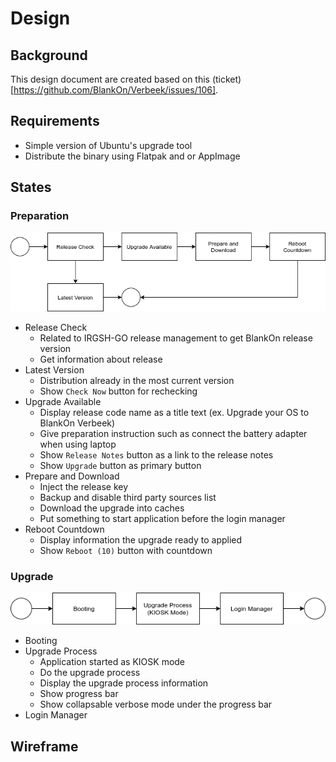 # Design

## Background

This design document are created based on this (ticket)[https://github.com/BlankOn/Verbeek/issues/106].

## Requirements

- Simple version of Ubuntu's upgrade tool
- Distribute the binary using Flatpak and or AppImage

## States

### Preparation

![Preparation Flow](docs/preparation-flow.png?raw=true)

* Release Check
    * Related to IRGSH-GO release management to get BlankOn release version
    * Get information about release
* Latest Version
    * Distribution already in the most current version
    * Show `Check Now` button for rechecking
* Upgrade Available
    * Display release code name as a title text (ex. Upgrade your OS to BlankOn Verbeek)
    * Give preparation instruction such as connect the battery adapter when using laptop
    * Show `Release Notes` button as a link to the release notes
    * Show `Upgrade` button as primary button
* Prepare and Download
    * Inject the release key
    * Backup and disable third party sources list
    * Download the upgrade into caches
    * Put something to start application before the login manager
* Reboot Countdown
    * Display information the upgrade ready to applied
    * Show `Reboot (10)` button with countdown

### Upgrade

![Upgrade Flow](docs/upgrade-flow.png?raw=true)

* Booting
* Upgrade Process
    * Application started as KIOSK mode
    * Do the upgrade process
    * Display the upgrade process information
    * Show progress bar
    * Show collapsable verbose mode under the progress bar
* Login Manager

## Wireframe


